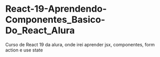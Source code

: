 # React-19-Aprendendo-Componentes_Basico-Do_React_Alura
Curso de React 19 da alura, onde irei aprender jsx, componentes, form action e use state
